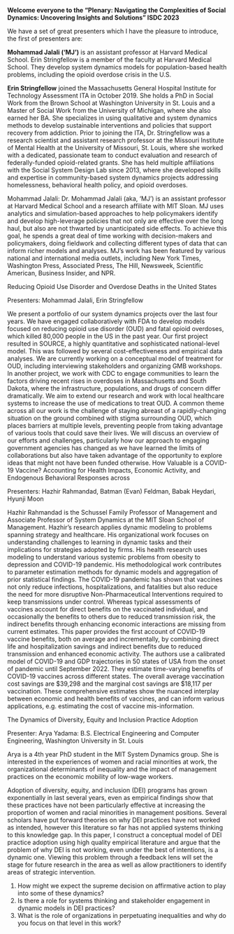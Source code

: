<b>Welcome everyone to the “Plenary: Navigating the Complexities of Social Dynamics: Uncovering Insights and Solutions” ISDC 2023</b>

We have a set of great presenters which I have the pleasure to introduce, the first of presenters are:

<b>Mohammad Jalali (‘MJ’)</b> is an assistant professor at Harvard Medical School. Erin Stringfellow is a member of the faculty at Harvard Medical School. They develop system dynamics models for population-based health problems, including the opioid overdose crisis in the U.S. 

<b>Erin Stringfellow</b> joined the Massachusetts General Hospital Institute for Technology Assessment ITA in October 2019. She holds a PhD in Social Work from the Brown School at Washington University in St. Louis and a Master of Social Work from the University of Michigan, where she also earned her BA. She specializes in using qualitative and system dynamics methods to develop sustainable interventions and policies that support recovery from addiction.
Prior to joining the ITA, Dr. Stringfellow was a research scientist and assistant research professor at the Missouri Institute of Mental Health at the University of Missouri, St. Louis, where she worked with a dedicated, passionate team to conduct evaluation and research of federally-funded opioid-related grants. She has held multiple affiliations with the Social System Design Lab since 2013, where she developed skills and expertise in community-based system dynamics projects addressing homelessness, behavioral health policy, and opioid overdoses.

Mohammad Jalali: Dr. Mohammad Jalali (aka, ‘MJ’) is an assistant professor at Harvard Medical School and a research affiliate with MIT Sloan. MJ uses analytics and simulation-based approaches to help policymakers identify and develop high-leverage policies that not only are effective over the long haul, but also are not thwarted by unanticipated side effects. To achieve this goal, he spends a great deal of time working with decision-makers and policymakers, doing fieldwork and collecting different types of data that can inform richer models and analyses. MJ’s work has been featured by various national and international media outlets, including New York Times, Washington Press, Associated Press, The Hill, Newsweek, Scientific American, Business Insider, and NPR.

Reducing Opioid Use Disorder and Overdose Deaths in the United States

Presenters: Mohammad Jalali, Erin Stringfellow

We present a portfolio of our system dynamics projects over the last four years. We have engaged collaboratively with FDA to develop models focused on reducing opioid use disorder (OUD) and fatal opioid overdoses, which killed 80,000 people in the US in the past year. Our first project resulted in SOURCE, a highly quantitative and sophisticated national-level model. This was followed by several cost-effectiveness and empirical data analyses. We are currently working on a conceptual model of treatment for OUD, including interviewing stakeholders and organizing GMB workshops. In another project, we work with CDC to engage communities to learn the factors driving recent rises in overdoses in Massachusetts and South Dakota, where the infrastructure, populations, and drugs of concern differ dramatically. We aim to extend our research and work with local healthcare systems to increase the use of medications to treat OUD. A common theme across all our work is the challenge of staying abreast of a rapidly-changing situation on the ground combined with stigma surrounding OUD, which places barriers at multiple levels, preventing people from taking advantage of various tools that could save their lives. We will discuss an overview of our efforts and challenges, particularly how our approach to engaging government agencies has changed as we have learned the limits of collaborations but also have taken advantage of the opportunity to explore ideas that might not have been funded otherwise.
How Valuable is a COVID-19 Vaccine? Accounting for Health Impacts, Economic Activity, and Endogenous Behavioral Responses across

Presenters: Hazhir Rahmandad, Batman (Evan) Feldman, Babak Heydari, Hyunji Moon

Hazhir Rahmandad is the Schussel Family Professor of Management and Associate Professor of System Dynamics at the MIT Sloan School of Management. Hazhir’s research applies dynamic modeling to problems spanning strategy and healthcare. His organizational work focuses on understanding challenges to learning in dynamic tasks and their implications for strategies adopted by firms. His health research uses modeling to understand various systemic problems from obesity to depression and COVID-19 pandemic. His methodological work contributes to parameter estimation methods for dynamic models and aggregation of prior statistical findings.
The COVID-19 pandemic has shown that vaccines not only reduce infections, hospitalizations, and fatalities but also reduce the need for more disruptive Non-Pharmaceutical Interventions required to keep transmissions under control. Whereas typical assessments of vaccines account for direct benefits on the vaccinated individual, and occasionally the benefits to others due to reduced transmission risk, the indirect benefits through enhancing economic interactions are missing from current estimates. This paper provides the first account of COVID-19 vaccine benefits, both on average and incrementally, by combining direct life and hospitalization savings and indirect benefits due to reduced transmission and enhanced economic activity. The authors use a calibrated model of COVID-19 and GDP trajectories in 50 states of USA from the onset of pandemic until September 2022. They estimate time-varying benefits of COVID-19 vaccines across different states. The overall average vaccination cost savings are $39,298 and the marginal cost savings are $18,117 per vaccination. These comprehensive estimates show the nuanced interplay between economic and health benefits of vaccines, and can inform various applications, e.g. estimating the cost of vaccine mis-information.

The Dynamics of Diversity, Equity and Inclusion Practice Adoption

Presenter: Arya Yadama: B.S. Electrical Engineering and Computer Engineering, Washington University in St. Louis

Arya is a 4th year PhD student in the MIT System Dynamics group. She is interested in the experiences of women and racial minorities at work, the organizational determinants of inequality and the impact of management practices on the economic mobility of low-wage workers.

Adoption of diversity, equity, and inclusion (DEI) programs has grown exponentially in last several years, even as empirical findings show that these practices have not been particularly effective at increasing the proportion of women and racial minorities in management positions. Several scholars have put forward theories on why DEI practices have not worked as intended, however this literature so far has not applied systems thinking to this knowledge gap. In this paper, I construct a conceptual model of DEI practice adoption using high quality empirical literature and argue that the problem of why DEI is not working, even under the best of intentions, is a dynamic one. Viewing this problem through a feedback lens will set the stage for future research in the area as well as allow practitioners to identify areas of strategic intervention.
1. How might we expect the supreme decision on affirmative action to play into some of these dynamics?
2. Is there a role for systems thinking and stakeholder engagement in dynamic models in DEI practices? 
3. What is the role of organizations in perpetuating inequalities and why do you focus on that level in this work?
